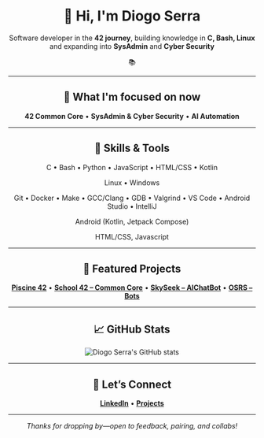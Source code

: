 <div align="center">

# 👋 Hi, I'm Diogo Serra

Software developer in the **42 journey**, building knowledge in **C, Bash, Linux** and expanding into **SysAdmin** and **Cyber Security**

📚

---

## 🎯 What I'm focused on now

**42 Common Core** • **SysAdmin & Cyber Security** • **AI Automation**

---

## 🧰 Skills & Tools 

C • Bash • Python • JavaScript • HTML/CSS • Kotlin  

Linux • Windows  

Git • Docker • Make • GCC/Clang • GDB • Valgrind • VS Code • Android Studio • IntelliJ  

Android (Kotlin, Jetpack Compose)  

HTML/CSS, Javascript

---

## 📂 Featured Projects

[**Piscine 42**](https://github.com/Diogo-Serra/42_Piscine) • 
[**School 42 – Common Core**](https://github.com/Diogo-Serra/42_School) • 
[**SkySeek – AIChatBot**](https://github.com/Diogo-Serra/SkySeek) • 
[**OSRS – Bots**](https://github.com/Diogo-Serra/OSRS_bots)

---

## 📈 GitHub Stats

<p align="center">
  <img src="https://github-readme-stats.vercel.app/api?username=Diogo-Serra&show_icons=true&theme=radical" alt="Diogo Serra's GitHub stats" />
</p>

---

## 🤝 Let’s Connect

[**LinkedIn**](https://www.linkedin.com/in/diogoserra90/) • 
[**Projects**](https://github.com/Diogo-Serra?tab=repositories)

---

_Thanks for dropping by—open to feedback, pairing, and collabs!_

</div>


